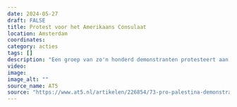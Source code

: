 ```yaml
---
date: 2024-05-27
draft: FALSE
title: Protest voor het Amerikaans Consulaat
location: Amsterdam
coordinates: 
category: acties
tags: []
description: "Een groep van zo'n honderd demonstranten protesteert aan het begin van de middag voor bij het Amerikaanse consulaat aan het Museumplein in Amsterdam. "
video: 
image: 
image_alt: ""
source_name: AT5
source: "https://www.at5.nl/artikelen/226854/73-pro-palestina-demonstranten-gearresteerd-rond-de-dam-agenten-geschopt-en-gekrabd"
---
```

